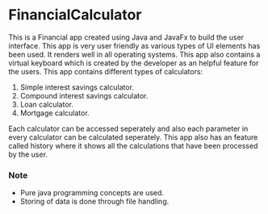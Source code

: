# FinancialCalculator
This is a Financial app created using Java and JavaFx to build the user interface. This app is very user friendly as various types of UI elements has been used. It renders well in all operating systems. This app also contains a virtual keyboard which is created by the developer as an helpful feature for the users. This app contains different types of calculators:
1. Simple interest savings calculator.
2. Compound interest savings calculator.
3. Loan calculator.
4. Mortgage calculator.

Each calculator can be accessed seperately and also each parameter in every calculator can be calculated seperately. This app also has an feature called history where it shows all the calculations that have been processed by the user.

### Note
- Pure java programming concepts are used.
- Storing of data is done through file handling.
